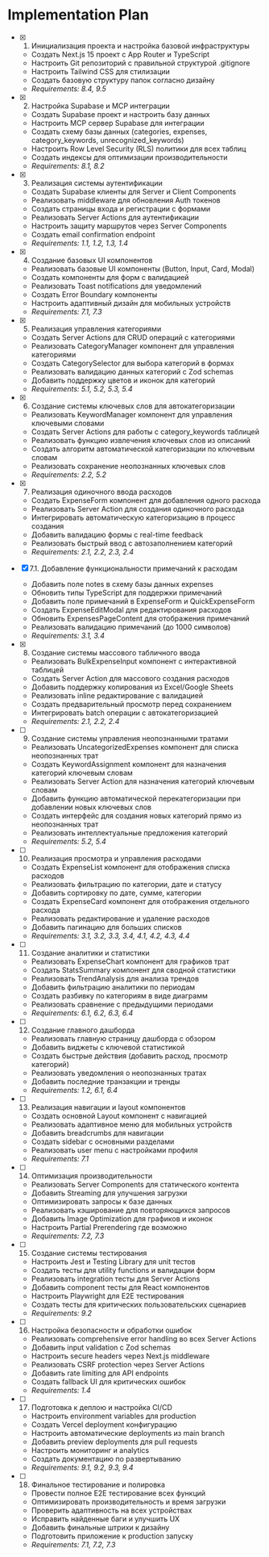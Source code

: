 # Implementation Plan

- [x] 1. Инициализация проекта и настройка базовой инфраструктуры





  - Создать Next.js 15 проект с App Router и TypeScript
  - Настроить Git репозиторий с правильной структурой .gitignore
  - Настроить Tailwind CSS для стилизации
  - Создать базовую структуру папок согласно дизайну
  - _Requirements: 8.4, 9.5_





- [x] 2. Настройка Supabase и MCP интеграции
  - Создать Supabase проект и настроить базу данных
  - Настроить MCP сервер Supabase для интеграции
  - Создать схему базы данных (categories, expenses, category_keywords, unrecognized_keywords)
  - Настроить Row Level Security (RLS) политики для всех таблиц
  - Создать индексы для оптимизации производительности
  - _Requirements: 8.1, 8.2_

- [x] 3. Реализация системы аутентификации
  - Создать Supabase клиенты для Server и Client Components
  - Реализовать middleware для обновления Auth токенов
  - Создать страницы входа и регистрации с формами
  - Реализовать Server Actions для аутентификации
  - Настроить защиту маршрутов через Server Components
  - Создать email confirmation endpoint
  - _Requirements: 1.1, 1.2, 1.3, 1.4_

- [x] 4. Создание базовых UI компонентов
  - Реализовать базовые UI компоненты (Button, Input, Card, Modal)
  - Создать компоненты для форм с валидацией
  - Реализовать Toast notifications для уведомлений
  - Создать Error Boundary компоненты
  - Настроить адаптивный дизайн для мобильных устройств
  - _Requirements: 7.1, 7.3_

- [x] 5. Реализация управления категориями
  - Создать Server Actions для CRUD операций с категориями
  - Реализовать CategoryManager компонент для управления категориями
  - Создать CategorySelector для выбора категорий в формах
  - Реализовать валидацию данных категорий с Zod schemas
  - Добавить поддержку цветов и иконок для категорий
  - _Requirements: 5.1, 5.2, 5.3, 5.4_

- [x] 6. Создание системы ключевых слов для автокатегоризации






  - Реализовать KeywordManager компонент для управления ключевыми словами
  - Создать Server Actions для работы с category_keywords таблицей
  - Реализовать функцию извлечения ключевых слов из описаний
  - Создать алгоритм автоматической категоризации по ключевым словам
  - Реализовать сохранение неопознанных ключевых слов
  - _Requirements: 2.2, 5.2_

- [x] 7. Реализация одиночного ввода расходов




  - Создать ExpenseForm компонент для добавления одного расхода
  - Реализовать Server Action для создания одиночного расхода
  - Интегрировать автоматическую категоризацию в процесс создания
  - Добавить валидацию формы с real-time feedback
  - Реализовать быстрый ввод с автозаполнением категорий
  - _Requirements: 2.1, 2.2, 2.3, 2.4_

- [x] 7.1. Добавление функциональности примечаний к расходам
  - Добавить поле notes в схему базы данных expenses
  - Обновить типы TypeScript для поддержки примечаний
  - Добавить поле примечаний в ExpenseForm и QuickExpenseForm
  - Создать ExpenseEditModal для редактирования расходов
  - Обновить ExpensesPageContent для отображения примечаний
  - Реализовать валидацию примечаний (до 1000 символов)
  - _Requirements: 3.1, 3.4_

- [x] 8. Создание системы массового табличного ввода






  - Реализовать BulkExpenseInput компонент с интерактивной таблицей
  - Создать Server Action для массового создания расходов
  - Добавить поддержку копирования из Excel/Google Sheets
  - Реализовать inline редактирование с валидацией
  - Создать предварительный просмотр перед сохранением
  - Интегрировать batch операции с автокатегоризацией
  - _Requirements: 2.1, 2.2, 2.4_








- [ ] 9. Создание системы управления неопознанными тратами


  - Реализовать UncategorizedExpenses компонент для списка неопознанных трат
  - Создать KeywordAssignment компонент для назначения категорий ключевым словам
  - Реализовать Server Action для назначения категорий ключевым словам
  - Добавить функцию автоматической перекатегоризации при добавлении новых ключевых слов
  - Создать интерфейс для создания новых категорий прямо из неопознанных трат
  - Реализовать интеллектуальные предложения категорий
  - _Requirements: 5.2, 5.4_

- [ ] 10. Реализация просмотра и управления расходами
  - Создать ExpenseList компонент для отображения списка расходов
  - Реализовать фильтрацию по категории, дате и статусу
  - Добавить сортировку по дате, сумме, категории
  - Создать ExpenseCard компонент для отображения отдельного расхода
  - Реализовать редактирование и удаление расходов
  - Добавить пагинацию для больших списков
  - _Requirements: 3.1, 3.2, 3.3, 3.4, 4.1, 4.2, 4.3, 4.4_

- [ ] 11. Создание аналитики и статистики
  - Реализовать ExpenseChart компонент для графиков трат
  - Создать StatsSummary компонент для сводной статистики
  - Реализовать TrendAnalysis для анализа трендов
  - Добавить фильтрацию аналитики по периодам
  - Создать разбивку по категориям в виде диаграмм
  - Реализовать сравнение с предыдущими периодами
  - _Requirements: 6.1, 6.2, 6.3, 6.4_

- [ ] 12. Создание главного дашборда
  - Реализовать главную страницу дашборда с обзором
  - Добавить виджеты с ключевой статистикой
  - Создать быстрые действия (добавить расход, просмотр категорий)
  - Реализовать уведомления о неопознанных тратах
  - Добавить последние транзакции и тренды
  - _Requirements: 1.2, 6.1, 6.4_

- [ ] 13. Реализация навигации и layout компонентов
  - Создать основной Layout компонент с навигацией
  - Реализовать адаптивное меню для мобильных устройств
  - Добавить breadcrumbs для навигации
  - Создать sidebar с основными разделами
  - Реализовать user menu с настройками профиля
  - _Requirements: 7.1_

- [ ] 14. Оптимизация производительности
  - Реализовать Server Components для статического контента
  - Добавить Streaming для улучшения загрузки
  - Оптимизировать запросы к базе данных
  - Реализовать кэширование для повторяющихся запросов
  - Добавить Image Optimization для графиков и иконок
  - Настроить Partial Prerendering где возможно
  - _Requirements: 7.2, 7.3_

- [ ] 15. Создание системы тестирования
  - Настроить Jest и Testing Library для unit тестов
  - Создать тесты для utility functions и валидации форм
  - Реализовать integration тесты для Server Actions
  - Добавить component тесты для React компонентов
  - Настроить Playwright для E2E тестирования
  - Создать тесты для критических пользовательских сценариев
  - _Requirements: 9.2_

- [ ] 16. Настройка безопасности и обработки ошибок
  - Реализовать comprehensive error handling во всех Server Actions
  - Добавить input validation с Zod schemas
  - Настроить secure headers через Next.js middleware
  - Реализовать CSRF protection через Server Actions
  - Добавить rate limiting для API endpoints
  - Создать fallback UI для критических ошибок
  - _Requirements: 1.4_

- [ ] 17. Подготовка к деплою и настройка CI/CD
  - Настроить environment variables для production
  - Создать Vercel deployment конфигурацию
  - Настроить автоматические deployments из main branch
  - Добавить preview deployments для pull requests
  - Настроить мониторинг и analytics
  - Создать документацию по развертыванию
  - _Requirements: 9.1, 9.2, 9.3, 9.4_

- [ ] 18. Финальное тестирование и полировка
  - Провести полное E2E тестирование всех функций
  - Оптимизировать производительность и время загрузки
  - Проверить адаптивность на всех устройствах
  - Исправить найденные баги и улучшить UX
  - Добавить финальные штрихи к дизайну
  - Подготовить приложение к production запуску
  - _Requirements: 7.1, 7.2, 7.3_